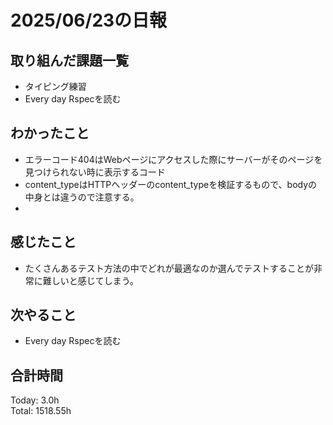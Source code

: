 # 2025/06/23の日報
## 取り組んだ課題一覧
* タイピング練習
* Every day Rspecを読む
## わかったこと 
* エラーコード404はWebページにアクセスした際にサーバーがそのページを見つけられない時に表示するコード
* content_typeはHTTPヘッダーのcontent_typeを検証するもので、bodyの中身とは違うので注意する。
*       
## 感じたこと
* たくさんあるテスト方法の中でどれが最適なのか選んでテストすることが非常に難しいと感じてしまう。
## 次やること
* Every day Rspecを読む
##  合計時間 
Today: 3.0h<br>
Total: 1518.55h

